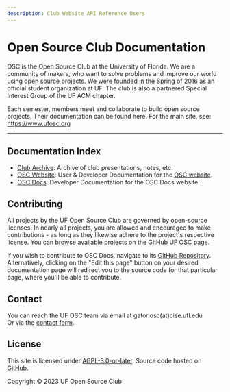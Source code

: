 ```yaml
---
description: Club Website API Reference Users
---
```

# Open Source Club Documentation

OSC is the Open Source Club at the University of Florida. We are a community of makers, who want to solve problems and improve our world using open source projects. We were founded in the Spring of 2016 as an official student organization at UF. The club is also a partnered Special Interest Group of the UF ACM chapter.

Each semester, members meet and collaborate to build open source projects. Their documentation can be found here. For the main site, see: https://www.ufosc.org

<hr />

## Documentation Index

* [Club Archive](/docs/club): Archive of club presentations, notes, etc.
* [OSC Website](/docs/website): User & Developer Documentation for the [OSC website](https://ufosc.org).
* [OSC Docs](/docs/osc-docs): Developer Documentation for the OSC Docs website.

## Contributing

All projects by the UF Open Source Club are governed by open-source licenses. In nearly all projects, you are allowed and encouraged to make contributions - as long as they likewise adhere to the project's respective license. You can browse available projects on the [GitHub UF OSC page](https://github.com/ufosc).

If you wish to contribute to OSC Docs, navigate to its [GitHub Repository](https://github.com/ufosc/osc-docs). Alternatively, clicking on the "Edit this page" button on your desired documentation page will redirect you to the source code for that particular page, where you'll be able to contribute.

## Contact
You can reach the UF OSC team via email at gator.osc(at)cise.ufl.edu <br />
Or via the [contact form](https://ufosc.org/#contact).

## License

This site is licensed under [AGPL-3.0-or-later](https://spdx.org/licenses/AGPL-3.0-or-later). Source code hosted on [GitHub](https://github.com/ufosc/osc-docs).

Copyright © 2023 UF Open Source Club
